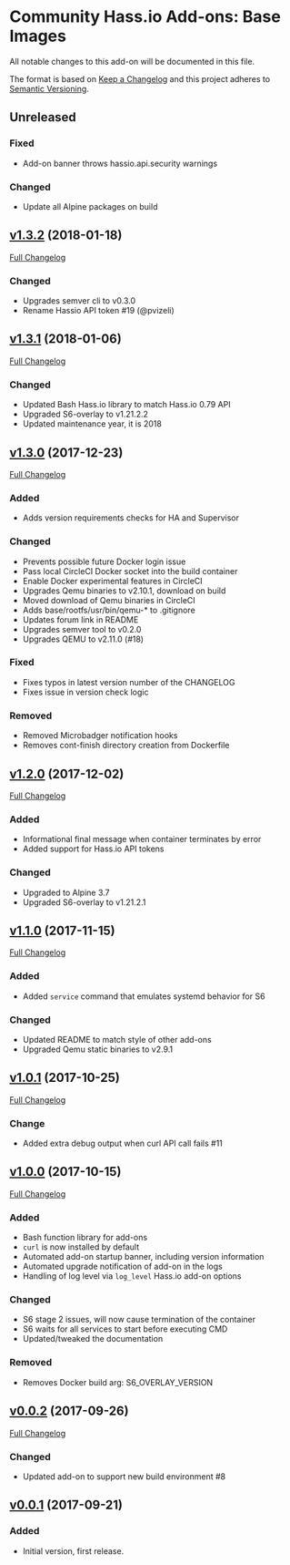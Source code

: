 # Community Hass.io Add-ons: Base Images

All notable changes to this add-on will be documented in this file.

The format is based on [Keep a Changelog][keep-a-changelog]
and this project adheres to [Semantic Versioning][semantic-versioning].

## Unreleased

### Fixed

- Add-on banner throws hassio.api.security warnings

### Changed

- Update all Alpine packages on build

## [v1.3.2] (2018-01-18)

[Full Changelog][v1.3.1-v1.3.2]

### Changed

- Upgrades semver cli to v0.3.0
- Rename Hassio API token #19 (@pvizeli)

## [v1.3.1] (2018-01-06)

[Full Changelog][v1.3.0-v1.3.1]

### Changed

- Updated Bash Hass.io library to match Hass.io 0.79 API
- Upgraded S6-overlay to v1.21.2.2
- Updated maintenance year, it is 2018

## [v1.3.0] (2017-12-23)

[Full Changelog][v1.2.0-v1.3.0]

### Added

- Adds version requirements checks for HA and Supervisor

### Changed

- Prevents possible future Docker login issue
- Pass local CircleCI Docker socket into the build container
- Enable Docker experimental features in CircleCI
- Upgrades Qemu binaries to v2.10.1, download on build
- Moved download of Qemu binaries in CircleCI
- Adds base/rootfs/usr/bin/qemu-* to .gitignore
- Updates forum link in README
- Upgrades semver tool to v0.2.0
- Upgrades QEMU to v2.11.0 (#18)

### Fixed

- Fixes typos in latest version number of the CHANGELOG
- Fixes issue in version check logic

### Removed

- Removed Microbadger notification hooks
- Removes cont-finish directory creation from Dockerfile

## [v1.2.0] (2017-12-02)

[Full Changelog][v1.1.0-v1.2.0]

### Added

- Informational final message when container terminates by error
- Added support for Hass.io API tokens

### Changed

- Upgraded to Alpine 3.7
- Upgraded S6-overlay to v1.21.2.1

## [v1.1.0] (2017-11-15)

[Full Changelog][v1.0.1-v1.1.0]

### Added

- Added `service` command that emulates systemd behavior for S6

### Changed

- Updated README to match style of other add-ons
- Upgraded Qemu static binaries to v2.9.1

## [v1.0.1] (2017-10-25)

[Full Changelog][v1.0.0-v1.0.1]

### Change

- Added extra debug output when curl API call fails #11

## [v1.0.0] (2017-10-15)

[Full Changelog][v0.0.2-v1.0.0]

### Added

- Bash function library for add-ons
- `curl` is now installed by default
- Automated add-on startup banner, including version information
- Automated upgrade notification of add-on in the logs
- Handling of log level via `log_level` Hass.io add-on options

### Changed

- S6 stage 2 issues, will now cause termination of the container
- S6 waits for all services to start before executing CMD
- Updated/tweaked the documentation

### Removed

- Removes Docker build arg: S6_OVERLAY_VERSION

## [v0.0.2] (2017-09-26)

[Full Changelog][v0.0.1-v0.0.2]
### Changed

- Updated add-on to support new build environment #8

## [v0.0.1] (2017-09-21)

### Added

- Initial version, first release.

[keep-a-changelog]: http://keepachangelog.com/en/1.0.0/
[semantic-versioning]: http://semver.org/spec/v2.0.0.html
[v0.0.1-v0.0.2]: https://github.com/hassio-addons/addon-base/compare/v0.0.1...v0.0.2
[v0.0.1]: https://github.com/hassio-addons/addon-base/tree/v0.0.1
[v0.0.2-v1.0.0]: https://github.com/hassio-addons/addon-base/compare/v0.0.2...v1.0.0
[v0.0.2]: https://github.com/hassio-addons/addon-base/tree/v0.0.2
[v1.0.0-v1.0.1]: https://github.com/hassio-addons/addon-base/compare/v1.0.0...v1.0.1
[v1.0.0]: https://github.com/hassio-addons/addon-base/tree/v1.0.0
[v1.0.1-v1.1.0]: https://github.com/hassio-addons/addon-base/compare/v1.0.1...v1.1.0
[v1.0.1]: https://github.com/hassio-addons/addon-base/tree/v1.0.1
[v1.1.0-v1.2.0]: https://github.com/hassio-addons/addon-base/compare/v1.1.0...v1.2.0
[v1.1.0]: https://github.com/hassio-addons/addon-base/tree/v1.1.0
[v1.2.0-v1.3.0]: https://github.com/hassio-addons/addon-base/compare/v1.2.0...v1.3.0
[v1.2.0]: https://github.com/hassio-addons/addon-base/tree/v1.2.0
[v1.3.0-v1.3.1]: https://github.com/hassio-addons/addon-base/compare/v1.3.0...v1.3.1
[v1.3.0]: https://github.com/hassio-addons/addon-base/tree/v1.3.0
[v1.3.1-v1.3.2]: https://github.com/hassio-addons/addon-base/compare/v1.3.1...v1.3.2
[v1.3.1]: https://github.com/hassio-addons/addon-base/tree/v1.3.1
[v1.3.2]: https://github.com/hassio-addons/addon-base/tree/v1.3.2
